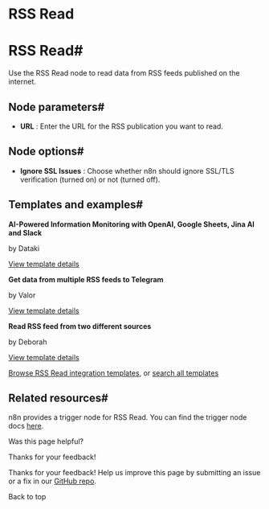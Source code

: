 # RSS Read

[ ](https://github.com/n8n-io/n8n-docs/edit/main/docs/integrations/builtin/core-nodes/n8n-nodes-base.rssfeedread.md "Edit this page")

# RSS Read#

Use the RSS Read node to read data from RSS feeds published on the internet.

## Node parameters#

  * **URL** : Enter the URL for the RSS publication you want to read.



## Node options#

  * **Ignore SSL Issues** : Choose whether n8n should ignore SSL/TLS verification (turned on) or not (turned off).



## Templates and examples#

**AI-Powered Information Monitoring with OpenAI, Google Sheets, Jina AI and Slack**

by Dataki

[View template details](https://n8n.io/workflows/2799-ai-powered-information-monitoring-with-openai-google-sheets-jina-ai-and-slack/)

**Get data from multiple RSS feeds to Telegram**

by Valor

[View template details](https://n8n.io/workflows/1554-get-data-from-multiple-rss-feeds-to-telegram/)

**Read RSS feed from two different sources**

by Deborah

[View template details](https://n8n.io/workflows/687-read-rss-feed-from-two-different-sources/)

[Browse RSS Read integration templates](https://n8n.io/integrations/rss-read/), or [search all templates](https://n8n.io/workflows/)

## Related resources#

n8n provides a trigger node for RSS Read. You can find the trigger node docs [here](../n8n-nodes-base.rssfeedreadtrigger/).

Was this page helpful? 

Thanks for your feedback! 

Thanks for your feedback! Help us improve this page by submitting an issue or a fix in our [GitHub repo](https://github.com/n8n-io/n8n-docs). 

Back to top 
